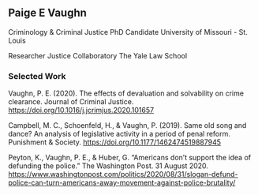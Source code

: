 ## Paige E Vaughn

Criminology & Criminal Justice PhD Candidate 
University of Missouri - St. Louis

Researcher
Justice Collaboratory 
The Yale Law School

### Selected Work
Vaughn, P. E. (2020). The effects of devaluation and solvability on crime clearance. Journal of Criminal Justice. https://doi.org/10.1016/j.jcrimjus.2020.101657

Campbell, M. C., Schoenfeld, H., & Vaughn, P. (2019). Same old song and dance? An analysis of legislative activity in a period of penal reform. Punishment & Society. https://doi.org/10.1177/1462474519887945

Peyton, K., Vaughn, P. E., & Huber, G. “Americans don’t support the idea of defunding the police.” The Washington Post. 31 August 2020. https://www.washingtonpost.com/politics/2020/08/31/slogan-defund-police-can-turn-americans-away-movement-against-police-brutality/

```markdown
